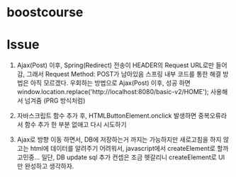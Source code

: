 # boostcourse

# Issue
1. Ajax(Post) 이후, Spring(Redirect) 전송이 HEADER의 Request URL로만 들어감, 그래서 Request Method: POST가 남아있음 스프링 내부 코드를 통한 해결 방법은 아직 모르겠다.
우회하는 방법으로 Ajax(Post) 이후, 성공 하면 window.location.replace('http://localhost:8080/basic-v2/HOME'); 사용해서 넘겨줌 (PRG 방식처럼)
  
2. 자바스크립트 함수 추가 후, HTMLButtonElement.onclick 발생하면 중복오류라서 함수 추가 한 부분 없애고 다시 시도하기

3. Ajax로 방향 이동 하면서, DB에 저장하는거 까지는 가능하지만 새로고침을 하지 않고는 html에 데이터를 알려주기 어려워서, javascript에서 createElement로 할까 고민중... 일단, DB update sql 추가 컨셉은 조금 헷갈리니 createElement로 UI만 완성하고 생각하자.

